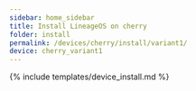 ```yaml
---
sidebar: home_sidebar
title: Install LineageOS on cherry
folder: install
permalink: /devices/cherry/install/variant1/
device: cherry_variant1
---
```

{% include templates/device_install.md %}

